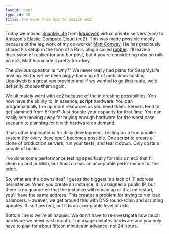 ```yaml
--- 
layout: post
typo_id: 28
title: the move from vps to amazon ec2
---
```

Today we moved [SnapMyLife](http://www.snapmylife.com) from [liquidweb](http://www.liquidweb.com/) virtual private servers (vps) to [Amazon's Elastic Compute Cloud](http://www.amazon.com/gp/browse.html?node=201590011) (ec2). This was made possible mostly because of the leg work of my co-worker [Matt Conway](http://simplygenius.com/). He has graciously shared his setup in the form of a Rails plugin called [rubber](http://rubyforge.org/projects/rubber/). I'll leave a discussion of rubber for another post, but if you're considering ruby on rails on ec2, Matt has made it pretty turn-key.

The obvious question is "why?" We never really had plans for SnapMyLife hosting. So far we've been piggy-backing off of mobicious hosting. Liquidweb is a great vps provider and if we wanted to go that route, we'd defiantly choose them again.

We ultimately went with ec2 because of the interesting possibilities. You now have the ability to, in essence, **script** hardware. You can programatically fire up more resources as you need them. Servers tend to get slammed from 5-7pm? Just double your capacity for that time. You can easily see moving away for buying enough hardware for the worst case scenario to planning for it with hardware on demand.

It has other implications for daily development. Testing on a true parallel system (for every developer) becomes possible. One script to create a clone of production servers, run your tests, and tear it down. Only costs a couple of bucks.

I've done some performance testing specifically for rails on ec2 that I'll clean up and publish, but Amazon has an acceptable performance for the price.

So, what are the downsides? I guess the biggest is a lack of IP address persistence. When you create an instance, it is assigned a public IP, but there is no guarantee that the instance will remain up or that on restart, you'll have the same address. This creates a problem for trying to run load balancers. However, we get around this with DNS round-robin and scripting updates. It isn't perfect, but it **is** an acceptable level of risk.

Bottom line is we're all happier. We don't have to re-investigate how much hardware we need each month. The usage dictates hardware and you only have to plan for about fifteen minutes in advance, not 24 hours.
